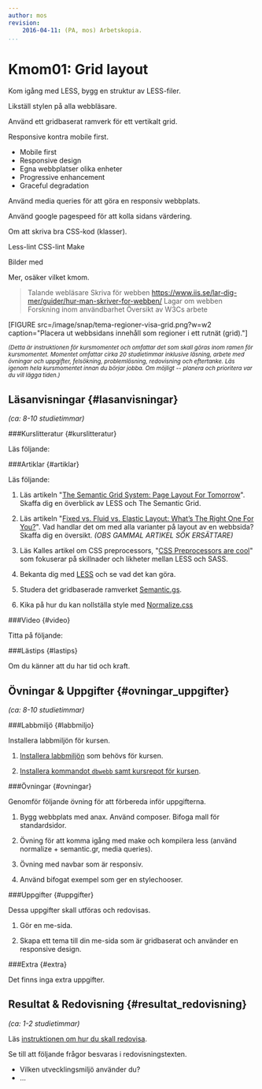 ```yaml
---
author: mos
revision:
    2016-04-11: (PA, mos) Arbetskopia.
...
```

Kmom01: Grid layout
====================================

Kom igång med LESS, bygg en struktur av LESS-filer.

Likställ stylen på alla webbläsare.

Använd ett gridbaserat ramverk för ett vertikalt grid.

Responsive kontra mobile first.

* Mobile first
* Responsive design
* Egna webbplatser olika enheter
* Progressive enhancement
* Graceful degradation

Använd media queries för att göra en responsiv webbplats.

Använd google pagespeed för att kolla sidans värdering.

Om att skriva bra CSS-kod (klasser).

Less-lint
CSS-lint
Make

Bilder med ![]()


Mer, osäker vilket kmom.

> Talande webläsare
> Skriva för webben https://www.iis.se/lar-dig-mer/guider/hur-man-skriver-for-webben/
> Lagar om webben
> Forskning inom användbarhet
> Översikt av W3Cs arbete


<!--more-->

[FIGURE src=/image/snap/tema-regioner-visa-grid.png?w=w2 caption="Placera ut webbsidans innehåll som regioner i ett rutnät (grid)."]



<!-- Flytta nedan text till eget dokumet/vy/block -->

<small>*(Detta är instruktionen för kursmomentet och omfattar det som skall göras inom ramen för kursmomentet. Momentet omfattar cirka 20 studietimmar inklusive läsning, arbete med övningar och uppgifter, felsökning, problemlösning, redovisning och eftertanke. Läs igenom hela kursmomentet innan du börjar jobba. Om möjligt -- planera och prioritera var du vill lägga tiden.)*</small>



Läsanvisningar  {#lasanvisningar}
---------------------------------

*(ca: 8-10 studietimmar)*


###Kurslitteratur  {#kurslitteratur}

Läs följande:



###Artiklar {#artiklar}

Läs följande:

1. Läs artikeln "[The Semantic Grid System: Page Layout For Tomorrow](http://coding.smashingmagazine.com/2011/08/23/the-semantic-grid-system-page-layout-for-tomorrow/)". Skaffa dig en överblick av LESS och The Semantic Grid.

1. Läs artikeln "[Fixed vs. Fluid vs. Elastic Layout: What’s The Right One For You?](http://coding.smashingmagazine.com/2009/06/02/fixed-vs-fluid-vs-elastic-layout-whats-the-right-one-for-you/)". Vad handlar det om med alla varianter på layout av en webbsida? Skaffa dig en översikt. *(OBS GAMMAL ARTIKEL SÖK ERSÄTTARE)*

1. Läs Kalles artikel om CSS preprocessors, "[CSS Preprocessors are cool](http://dbwebb.se/article/Kalle_CSS_LESS_SASS.pdf)" som fokuserar på skillnader och likheter mellan LESS och SASS.

1. Bekanta dig med [LESS](http://lesscss.org/) och se vad det kan göra. 

1. Studera det gridbaserade ramverket [Semantic.gs](http://tylertate.github.io/semantic.gs/).

1. Kika på hur du kan nollställa style med [Normalize.css](http://necolas.github.com/normalize.css/)



###Video  {#video}

Titta på följande:




###Lästips {#lastips}

Om du känner att du har tid och kraft.




Övningar & Uppgifter  {#ovningar_uppgifter}
-------------------------------------------

*(ca: 8-10 studietimmar)*



###Labbmiljö {#labbmiljo}

Installera labbmiljön för kursen.

1. [Installera labbmiljön]([BASEURL]design/labbmiljo) som behövs för kursen.

1. [Installera kommandot `dbwebb`  samt kursrepot för kursen]([BASEURL]dbwebb-cli/clone).



###Övningar {#ovningar}

Genomför följande övning för att förbereda inför uppgifterna.

1. Bygg webbplats med anax. Använd composer. Bifoga mall för standardsidor.

1. Övning för att komma igång med make och kompilera less (använd normalize + semantic.gr, media queries).

1. Övning med navbar som är responsiv.

1. Använd bifogat exempel som ger en stylechooser.



###Uppgifter {#uppgifter}

Dessa uppgifter skall utföras och redovisas.

1. Gör en me-sida.

2. Skapa ett tema till din me-sida som är gridbaserat och använder en responsive design.



###Extra {#extra}

Det finns inga extra uppgifter.



Resultat & Redovisning  {#resultat_redovisning}
-----------------------------------------------

*(ca: 1-2 studietimmar)*

Läs [instruktionen om hur du skall redovisa]([BASEURL]design/redovisa).

Se till att följande frågor besvaras i redovisningstexten.

* Vilken utvecklingsmiljö använder du?
* ...
